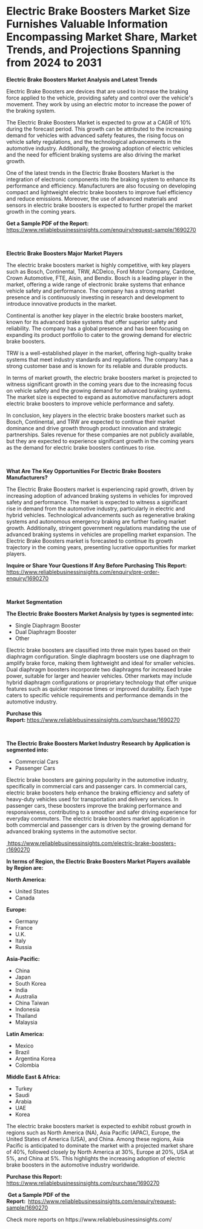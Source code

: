 <p><h1>Electric Brake Boosters Market Size Furnishes Valuable Information Encompassing Market Share, Market Trends, and Projections Spanning from 2024 to 2031</h1></p><p><strong>Electric Brake Boosters Market Analysis and Latest Trends</strong></p>
<p><p>Electric Brake Boosters are devices that are used to increase the braking force applied to the vehicle, providing safety and control over the vehicle's movement. They work by using an electric motor to increase the power of the braking system.</p><p>The Electric Brake Boosters Market is expected to grow at a CAGR of 10% during the forecast period. This growth can be attributed to the increasing demand for vehicles with advanced safety features, the rising focus on vehicle safety regulations, and the technological advancements in the automotive industry. Additionally, the growing adoption of electric vehicles and the need for efficient braking systems are also driving the market growth.</p><p>One of the latest trends in the Electric Brake Boosters Market is the integration of electronic components into the braking system to enhance its performance and efficiency. Manufacturers are also focusing on developing compact and lightweight electric brake boosters to improve fuel efficiency and reduce emissions. Moreover, the use of advanced materials and sensors in electric brake boosters is expected to further propel the market growth in the coming years.</p></p>
<p><strong>Get a Sample PDF of the Report:&nbsp;</strong> <a href="https://www.reliablebusinessinsights.com/enquiry/request-sample/1690270">https://www.reliablebusinessinsights.com/enquiry/request-sample/1690270</a></p>
<p>&nbsp;</p>
<p><strong>Electric Brake Boosters Major Market Players</strong></p>
<p><p>The electric brake boosters market is highly competitive, with key players such as Bosch, Continental, TRW, ACDelco, Ford Motor Company, Cardone, Crown Automotive, FTE, Aisin, and Bendix. Bosch is a leading player in the market, offering a wide range of electronic brake systems that enhance vehicle safety and performance. The company has a strong market presence and is continuously investing in research and development to introduce innovative products in the market.</p><p>Continental is another key player in the electric brake boosters market, known for its advanced brake systems that offer superior safety and reliability. The company has a global presence and has been focusing on expanding its product portfolio to cater to the growing demand for electric brake boosters.</p><p>TRW is a well-established player in the market, offering high-quality brake systems that meet industry standards and regulations. The company has a strong customer base and is known for its reliable and durable products.</p><p>In terms of market growth, the electric brake boosters market is projected to witness significant growth in the coming years due to the increasing focus on vehicle safety and the growing demand for advanced braking systems. The market size is expected to expand as automotive manufacturers adopt electric brake boosters to improve vehicle performance and safety.</p><p>In conclusion, key players in the electric brake boosters market such as Bosch, Continental, and TRW are expected to continue their market dominance and drive growth through product innovation and strategic partnerships. Sales revenue for these companies are not publicly available, but they are expected to experience significant growth in the coming years as the demand for electric brake boosters continues to rise.</p></p>
<p>&nbsp;</p>
<p><strong>What Are The Key Opportunities For Electric Brake Boosters Manufacturers?</strong></p>
<p><p>The Electric Brake Boosters market is experiencing rapid growth, driven by increasing adoption of advanced braking systems in vehicles for improved safety and performance. The market is expected to witness a significant rise in demand from the automotive industry, particularly in electric and hybrid vehicles. Technological advancements such as regenerative braking systems and autonomous emergency braking are further fueling market growth. Additionally, stringent government regulations mandating the use of advanced braking systems in vehicles are propelling market expansion. The Electric Brake Boosters market is forecasted to continue its growth trajectory in the coming years, presenting lucrative opportunities for market players.</p></p>
<p><strong>Inquire or Share Your Questions If Any Before Purchasing This Report:</strong> <a href="https://www.reliablebusinessinsights.com/enquiry/pre-order-enquiry/1690270">https://www.reliablebusinessinsights.com/enquiry/pre-order-enquiry/1690270</a></p>
<p>&nbsp;</p>
<p><strong>Market Segmentation</strong></p>
<p><strong>The Electric Brake Boosters Market Analysis by types is segmented into:</strong></p>
<p><ul><li>Single Diaphragm Booster</li><li>Dual Diaphragm Booster</li><li>Other</li></ul></p>
<p><p>Electric brake boosters are classified into three main types based on their diaphragm configuration. Single diaphragm boosters use one diaphragm to amplify brake force, making them lightweight and ideal for smaller vehicles. Dual diaphragm boosters incorporate two diaphragms for increased brake power, suitable for larger and heavier vehicles. Other markets may include hybrid diaphragm configurations or proprietary technology that offer unique features such as quicker response times or improved durability. Each type caters to specific vehicle requirements and performance demands in the automotive industry.</p></p>
<p><strong>Purchase this Report:&nbsp;</strong><a href="https://www.reliablebusinessinsights.com/purchase/1690270">https://www.reliablebusinessinsights.com/purchase/1690270</a></p>
<p>&nbsp;</p>
<p><strong>The Electric Brake Boosters Market Industry Research by Application is segmented into:</strong></p>
<p><ul><li>Commercial Cars</li><li>Passenger Cars</li></ul></p>
<p><p>Electric brake boosters are gaining popularity in the automotive industry, specifically in commercial cars and passenger cars. In commercial cars, electric brake boosters help enhance the braking efficiency and safety of heavy-duty vehicles used for transportation and delivery services. In passenger cars, these boosters improve the braking performance and responsiveness, contributing to a smoother and safer driving experience for everyday commuters. The electric brake boosters market application in both commercial and passenger cars is driven by the growing demand for advanced braking systems in the automotive sector.</p></p>
<p><a href="https://www.reliablebusinessinsights.com/electric-brake-boosters-r1690270">&nbsp;https://www.reliablebusinessinsights.com/electric-brake-boosters-r1690270</a></p>
<p><strong>In terms of Region, the Electric Brake Boosters Market Players available by Region are:</strong></p>
<p>
    <p> <strong> North America: </strong>
        <ul>
            <li>United States</li>
            <li>Canada</li>
        </ul>
        </p> 
    <p> <strong> Europe: </strong>
        <ul>
            <li>Germany</li>
            <li>France</li>
            <li>U.K.</li>
            <li>Italy</li>
            <li>Russia</li>
        </ul>
        </p> 
    <p> <strong> Asia-Pacific: </strong>
        <ul>
            <li>China</li>
            <li>Japan</li>
            <li>South Korea</li>
            <li>India</li>
            <li>Australia</li>
            <li>China Taiwan</li>
            <li>Indonesia</li>
            <li>Thailand</li>
            <li>Malaysia</li>
        </ul>
        </p> 
    <p> <strong> Latin America: </strong>
        <ul>
            <li>Mexico</li>
            <li>Brazil</li>
            <li>Argentina Korea</li>
            <li>Colombia</li>
        </ul>
        </p> 
    <p> <strong> Middle East & Africa: </strong>
        <ul>
            <li>Turkey</li>
            <li>Saudi</li>
            <li>Arabia</li>
            <li>UAE</li>
            <li>Korea</li>
        </ul>
    </p>
    </p>
<p><p>The electric brake boosters market is expected to exhibit robust growth in regions such as North America (NA), Asia Pacific (APAC), Europe, the United States of America (USA), and China. Among these regions, Asia Pacific is anticipated to dominate the market with a projected market share of 40%, followed closely by North America at 30%, Europe at 20%, USA at 5%, and China at 5%. This highlights the increasing adoption of electric brake boosters in the automotive industry worldwide.</p></p>
<p><strong>Purchase this Report: </strong><a href="https://www.reliablebusinessinsights.com/purchase/1690270">https://www.reliablebusinessinsights.com/purchase/1690270</a></p>
<p>&nbsp;<strong>Get a Sample PDF of the Report:&nbsp;&nbsp;</strong><a href="https://www.reliablebusinessinsights.com/enquiry/request-sample/1690270">https://www.reliablebusinessinsights.com/enquiry/request-sample/1690270</a></p>
<p><strong></strong></p>
<p>Check more reports on https://www.reliablebusinessinsights.com/</p>